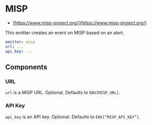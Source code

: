 # MISP

- [https://www.misp-project.org/](https://www.misp-project.org/)

This emitter creates an event on MISP based on an alert.

```yaml
emitter: misp
url: ...
api_key: ...
```

## Components

### URL

`url` is a MISP URL. Optional. Defaults to `ENV[MISP_URL]`.

### API Key

`api_key` is an API key. Optional. Defaults to `ENV[”MISP_API_KEY”]`.
